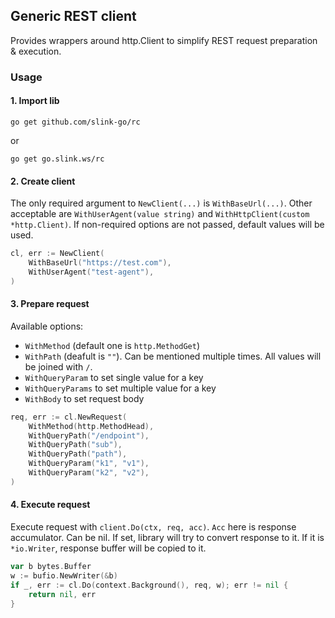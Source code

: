 ## Generic REST client

Provides wrappers around http.Client to simplify REST request preparation & execution.

### Usage
#### 1. Import lib
```shell
go get github.com/slink-go/rc
```
or
```shell
go get go.slink.ws/rc
```
#### 2. Create client
The only required argument to `NewClient(...)` is `WithBaseUrl(...)`. Other acceptable are `WithUserAgent(value string)` and 
`WithHttpClient(custom *http.Client)`. If non-required options are not passed, default values will be used.
```go
cl, err := NewClient(
    WithBaseUrl("https://test.com"),
    WithUserAgent("test-agent"),
)
```

#### 3. Prepare request
Available options:
- `WithMethod` (default one is `http.MethodGet`)
- `WithPath` (deafult is `""`). Can be mentioned multiple times. All values will be joined with `/`.
- `WithQueryParam` to set single value for a key
- `WithQueryParams` to set multiple value for a key
- `WithBody` to set request body
```go
req, err := cl.NewRequest(
    WithMethod(http.MethodHead),
    WithQueryPath("/endpoint"),
    WithQueryPath("sub"),
    WithQueryPath("path"),
    WithQueryParam("k1", "v1"),
    WithQueryParam("k2", "v2"),
)
```
#### 4. Execute request
Execute request with `client.Do(ctx, req, acc)`. `Acc` here is response accumulator. Can be nil. If set, library 
will try to convert response to it. If it is `*io.Writer`, response buffer will be copied to it. 
```go
var b bytes.Buffer
w := bufio.NewWriter(&b)
if _, err := cl.Do(context.Background(), req, w); err != nil {
    return nil, err
}
```
